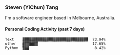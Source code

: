 ### Steven (YiChun) Tang

I'm a software engineer based in Melbourne, Australia.

#### Personal Coding Activity (past 7 days)
```
Text    ▓▓▓▓▓▓▓▓▓▓▓▓▓▓▓▓▓▓▓▓▓▓▓▓▓▓▓▓▓▓  73.94%
other   ▓▓▓▓▓▓▓                         17.65%
Python  ▓▓▓                              8.42%
```
